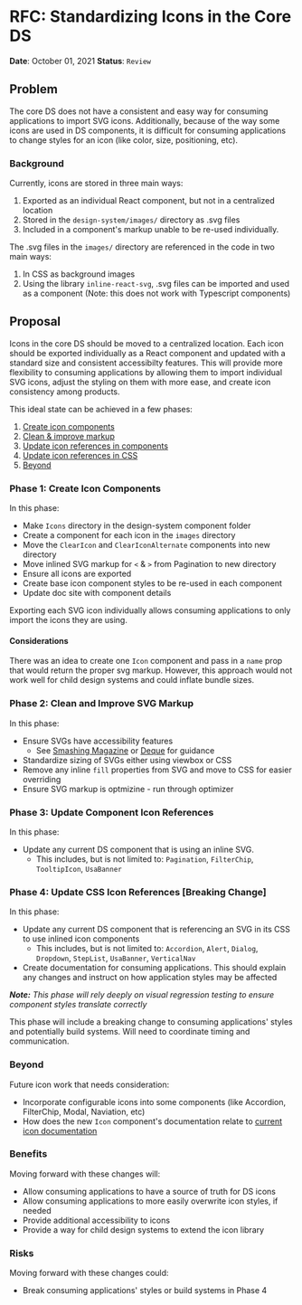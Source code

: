 # RFC: Standardizing Icons in the Core DS

**Date**: October 01, 2021
**Status**: `Review`

## Problem

The core DS does not have a consistent and easy way for consuming applications to import SVG icons. Additionally, because of the way some icons are used in DS components, it is difficult for consuming applications to change styles for an icon (like color, size, positioning, etc).

### Background

Currently, icons are stored in three main ways:

1. Exported as an individual React component, but not in a centralized location
2. Stored in the `design-system/images/` directory as .svg files
3. Included in a component's markup unable to be re-used individually.

The .svg files in the `images/` directory are referenced in the code in two main ways:

1. In CSS as background images
2. Using the library `inline-react-svg`, .svg files can be imported and used as a component (Note: this does not work with Typescript components)

## Proposal

Icons in the core DS should be moved to a centralized location. Each icon should be exported individually as a React component and updated with a standard size and consistent accessibilty features. This will provide more flexibility to consuming applications by allowing them to import individual SVG icons, adjust the styling on them with more ease, and create icon consistency among products.

This ideal state can be achieved in a few phases:

1. [Create icon components](#phase-1-create-icon-components)
2. [Clean & improve markup](#phase-2-clean-and-improve-svg-markup)
3. [Update icon references in components](#phase-3-update-component-icon-references)
4. [Update icon references in CSS](#phase-4-update-css-icon-references)
5. [Beyond](#beyond)

### Phase 1: Create Icon Components

In this phase:

- Make `Icons` directory in the design-system component folder
- Create a component for each icon in the `images` directory
- Move the `ClearIcon` and `ClearIconAlternate` components into new directory
- Move inlined SVG markup for `<` & `>` from Pagination to new directory
- Ensure all icons are exported
- Create base icon component styles to be re-used in each component
- Update doc site with component details

Exporting each SVG icon individually allows consuming applications to only import the icons they are using.

#### Considerations

There was an idea to create one `Icon` component and pass in a `name` prop that would return the proper svg markup. However, this approach would not work well for child design systems and could inflate bundle sizes.

### Phase 2: Clean and Improve SVG Markup

In this phase:

- Ensure SVGs have accessibility features
  - See [Smashing Magazine](https://www.smashingmagazine.com/2021/05/accessible-svg-patterns-comparison/) or [Deque](https://www.deque.com/blog/creating-accessible-svgs/) for guidance
- Standardize sizing of SVGs either using viewbox or CSS
- Remove any inline `fill` properties from SVG and move to CSS for easier overriding
- Ensure SVG markup is optmizine - run through optimizer

### Phase 3: Update Component Icon References

In this phase:

- Update any current DS component that is using an inline SVG.
  - This includes, but is not limited to: `Pagination`, `FilterChip`, `TooltipIcon`, `UsaBanner`

### Phase 4: Update CSS Icon References [Breaking Change]

In this phase:

- Update any current DS component that is referencing an SVG in its CSS to use inlined icon components
  - This includes, but is not limited to: `Accordion`, `Alert`, `Dialog`, `Dropdown`, `StepList`, `UsaBanner`, `VerticalNav`
- Create documentation for consuming applications. This should explain any changes and instruct on how application styles may be affected

_**Note:** This phase will rely deeply on visual regression testing to ensure component styles translate correctly_

This phase will include a breaking change to consuming applications' styles and potentially build systems. Will need to coordinate timing and communication.

### Beyond

Future icon work that needs consideration:

- Incorporate configurable icons into some components (like Accordion, FilterChip, Modal, Naviation, etc)
- How does the new `Icon` component's documentation relate to [current icon documentation](https://design.cms.gov/style/icons/)

### Benefits

Moving forward with these changes will:

- Allow consuming applications to have a source of truth for DS icons
- Allow consuming applications to more easily overwrite icon styles, if needed
- Provide additional accessibility to icons
- Provide a way for child design systems to extend the icon library

### Risks

Moving forward with these changes could:

- Break consuming applications' styles or build systems in Phase 4
